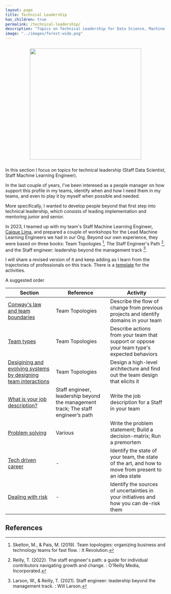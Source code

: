 ```yaml
---
layout: page
title: Technical Leadership
has_children: true
permalink: /technical-leadership/
description: "Topics on Technical Leadership for Data Science, Machine Learning Engineering, and AI."
image: "../images/forest-wide.png"
---
```


<div align="center">
<figure>
	<a href="../images/forest-wide.png" name="Forest">
		<img  style="width:350px;margin:10px" src="../images/forest-wide.png"/>
	</a>
</figure>
</div>

In this section I focus on topics for technical leadership (Staff Data Scientist, Staff Machine Learning Engineer).

In the last couple of years, I've been interesed as a people manager on how support this profile in my teams, identify when and how I need them in my teams, and even to play it by myself when possible and needed.

More specifically, I wanted to develop people beyond that first step into technical leadership, which consists of leading implementation and mentoring junior and senior.

In 2023, I teamed up with my team's Staff Machine Learning Engineer, [Caique Lima](https://www.linkedin.com/in/caiquelima), and prepared a couple of workshops for the Lead Machine Learning Engineers we had in our Org. Beyond our own experience, they were based on three books: Team Topologies [^fn1], The Staff Engineer's Path [^fn2], and the Staff engineer: leadership beyond the management track [^fn3].

I will share a revised version of it and keep adding as I learn from the trajectories of professionals on this track. There is a [template](https://miro.com/app/board/uXjVKms1KIM=/?share_link_id=752512685457) for the activities.

A suggested order

<table class="styled-table" style="margin-left:auto;margin-right:auto">
    <thead>
        <tr>
            <th style="text-align:center">Section</th>
            <th style="text-align:center">Reference</th>
			<th style="text-align:center">Activity</th>
        </tr>
    </thead>
    <tbody>
        <tr>
            <td><a href="/docs/technical-leadership/conway-law-team-boundaries">Conway's law and team boundaries</a></td>
			<td>Team Topologies</td>
            <td>Describe the flow of change from previous projects and identify domains in your team</td>
        </tr>
		<tr>
            <td><a href="/docs/technical-leadership/team-types">Team types</a></td>
			<td>Team Topologies</td>
            <td>Describe actions from your team that support or oppose your team type's expected behaviors</td>
        </tr>
		<tr>
            <td><a href="/docs/technical-leadership/team-interaction-modes">Desigining and evolving systems by designing team interactions</a></td>
			<td>Team Topologies</td>
            <td>Design a high-level architecture and find out the team design that elicits it</td>
        </tr>
		<tr>
            <td><a href="/docs/technical-leadership/staff-job-description">What is your job description?</a></td>
			<td>Staff engineer, leadership beyond the management track; The staff engineer’s path</td>
            <td>Write the job description for a Staff in your team</td>
        </tr>
		<tr>
            <td><a href="/docs/technical-leadership/problem-solving">Problem solving</a></td>
			<td>Various</td>
            <td>Write the problem statement; Build a decision-matrix; Run a premortem</td>
        </tr>
		<tr>
            <td><a href="/docs/technical-leadership/tech-driven-career">Tech driven career</a></td>
			<td>-</td>
            <td>Identify the state of your team, the state of the art, and how to move from present to an idea state</td>
        </tr>
		<tr>
        <td><a href="/docs/technical-leadership/dealing-with-risk">Dealing with risk</a></td>
		<td>-</td>
        <td>Identify the sources of uncertainties in your initiatives and how you can de-risk them</td>
        </tr>
    </tbody>
</table>

## References


[^fn1]: Skelton, M., & Pais, M. (2019). Team topologies: organizing business and technology teams for fast flow. : It Revolution.
[^fn2]: Reilly, T. (2022). The staff engineer's path: a guide for individual  contributors navigating growth and change. : O'Reilly Media, Incorporated.
[^fn3]: Larson, W., & Reilly, T. (2021). Staff engineer: leadership beyond the management track. : Will Larson.
